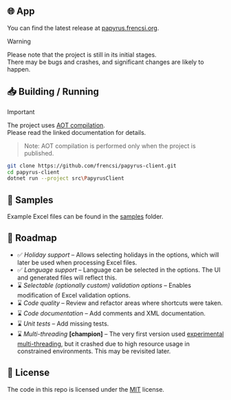 ## 🌐 App  
You can find the latest release at [papyrus.frencsi.org](https://papyrus.frencsi.org).

> [!WARNING]
> Please note that the project is still in its initial stages.  
> There may be bugs and crashes, and significant changes are likely to happen.

## 📥 Building / Running  
> [!IMPORTANT]  
> The project uses [AOT compilation](https://learn.microsoft.com/en-us/aspnet/core/blazor/webassembly-build-tools-and-aot?view=aspnetcore-9.0).  
> Please read the linked documentation for details.  

> Note: AOT compilation is performed only when the project is published.
```bash  
git clone https://github.com/frencsi/papyrus-client.git  
cd papyrus-client
dotnet run --project src\PapyrusClient  
```  

## 📖 Samples
Example Excel files can be found in the [samples](https://github.com/frencsi/papyrus-client/tree/main/samples) folder.

## 🌟 Roadmap  
- ✅ *Holiday support* – Allows selecting holidays in the options, which will later be used when processing Excel files.  
- ✅ *Language support* – Language can be selected in the options. The UI and generated files will reflect this.  
- ⌛ *Selectable (optionally custom) validation options* – Enables modification of Excel validation options.  
- ⌛ *Code quality* – Review and refactor areas where shortcuts were taken.  
- ⌛ *Code documentation* – Add comments and XML documentation.  
- ⌛ *Unit tests* – Add missing tests.  
- ⌛  *Multi-threading* **[champion]** – The very first version used [experimental multi-threading](https://github.com/dotnet/runtime/blob/main/src/mono/wasm/features.md#multi-threading), but it crashed due to high resource usage in constrained environments. This may be revisited later.  

## 📝 License
The code in this repo is licensed under the [MIT](https://github.com/frencsi/papyrus-client/blob/main/LICENSE) license.
